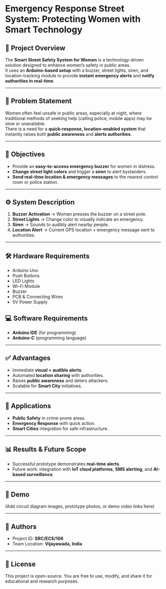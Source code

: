 # Emergency Response Street System: Protecting Women with Smart Technology

## 📌 Project Overview
The **Smart Street Safety System for Women** is a technology-driven solution designed to enhance women’s safety in public areas.  
It uses an **Arduino-based setup** with a buzzer, street lights, siren, and location-tracking module to provide **instant emergency alerts** and **notify authorities in real-time**.

---

## 🚩 Problem Statement
Women often feel unsafe in public areas, especially at night, where traditional methods of seeking help (calling police, mobile apps) may be slow or unavailable.  
There is a need for a **quick-response, location-enabled system** that instantly raises both **public awareness** and **alerts authorities**.

---

## 🎯 Objectives
- Provide an **easy-to-access emergency buzzer** for women in distress.  
- **Change street light colors** and trigger a **siren** to alert bystanders.  
- **Send real-time location & emergency messages** to the nearest control room or police station.  

---

## ⚙️ System Description
1. **Buzzer Activation** → Woman presses the buzzer on a street pole.  
2. **Street Lights** → Change color to visually indicate an emergency.  
3. **Siren** → Sounds to audibly alert nearby people.  
4. **Location Alert** → Current GPS location + emergency message sent to authorities.  

---

## 🛠️ Hardware Requirements
- Arduino Uno  
- Push Buttons  
- LED Lights  
- Wi-Fi Module  
- Buzzer  
- PCB & Connecting Wires  
- 5V Power Supply  

## 💻 Software Requirements
- **Arduino IDE** (for programming)  
- **Arduino-C** (programming language)  

---

## ✅ Advantages
- Immediate **visual + audible alerts**.  
- Automated **location sharing** with authorities.  
- Raises **public awareness** and deters attackers.  
- Scalable for **Smart City** initiatives.  

---

## 🚀 Applications
- **Public Safety** in crime-prone areas.  
- **Emergency Response** with quick action.  
- **Smart Cities** integration for safe infrastructure.  

---

## 📊 Results & Future Scope
- Successful prototype demonstrates **real-time alerts**.  
- Future work: integration with **IoT cloud platforms**, **SMS alerting**, and **AI-based surveillance**.  

---

## 📸 Demo
(Add circuit diagram images, prototype photos, or demo video links here)

---

## 📝 Authors
- Project ID: **SRC/ECS/106**  
- Team Location: **Vijayawada, India**  

---

## 📌 License
This project is open-source. You are free to use, modify, and share it for educational and research purposes.
